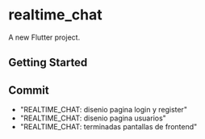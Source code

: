 # realtime_chat

A new Flutter project.

## Getting Started


## Commit
- "REALTIME_CHAT: disenio pagina login y register"
- "REALTIME_CHAT: disenio pagina usuarios"
- "REALTIME_CHAT: terminadas pantallas de frontend"